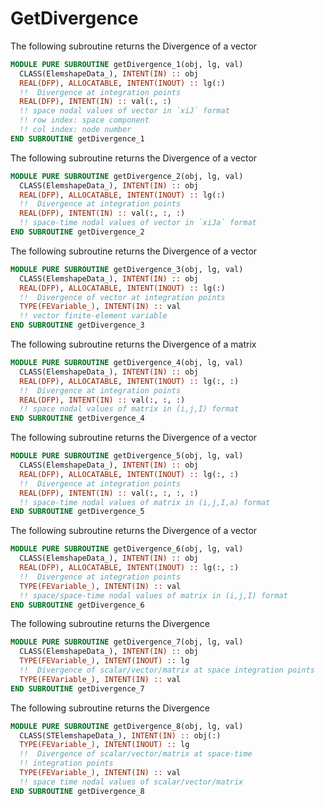 # GetDivergence

The following subroutine returns the Divergence of a vector

```fortran
MODULE PURE SUBROUTINE getDivergence_1(obj, lg, val)
  CLASS(ElemshapeData_), INTENT(IN) :: obj
  REAL(DFP), ALLOCATABLE, INTENT(INOUT) :: lg(:)
  !!  Divergence at integration points
  REAL(DFP), INTENT(IN) :: val(:, :)
  !! space nodal values of vector in `xiJ` format
  !! row index: space component
  !! col index: node number
END SUBROUTINE getDivergence_1
```

The following subroutine returns the Divergence of a vector

```fortran
MODULE PURE SUBROUTINE getDivergence_2(obj, lg, val)
  CLASS(ElemshapeData_), INTENT(IN) :: obj
  REAL(DFP), ALLOCATABLE, INTENT(INOUT) :: lg(:)
  !!  Divergence at integration points
  REAL(DFP), INTENT(IN) :: val(:, :, :)
  !! space-time nodal values of vector in `xiJa` format
END SUBROUTINE getDivergence_2
```

The following subroutine returns the Divergence of a vector

```fortran
MODULE PURE SUBROUTINE getDivergence_3(obj, lg, val)
  CLASS(ElemshapeData_), INTENT(IN) :: obj
  REAL(DFP), ALLOCATABLE, INTENT(INOUT) :: lg(:)
  !!  Divergence of vector at integration points
  TYPE(FEVariable_), INTENT(IN) :: val
  !! vector finite-element variable
END SUBROUTINE getDivergence_3
```

The following subroutine returns the Divergence of a matrix

```fortran
MODULE PURE SUBROUTINE getDivergence_4(obj, lg, val)
  CLASS(ElemshapeData_), INTENT(IN) :: obj
  REAL(DFP), ALLOCATABLE, INTENT(INOUT) :: lg(:, :)
  !!  Divergence at integration points
  REAL(DFP), INTENT(IN) :: val(:, :, :)
  !! space nodal values of matrix in (i,j,I) format
END SUBROUTINE getDivergence_4
```

The following subroutine returns the Divergence of a vector

```fortran
MODULE PURE SUBROUTINE getDivergence_5(obj, lg, val)
  CLASS(ElemshapeData_), INTENT(IN) :: obj
  REAL(DFP), ALLOCATABLE, INTENT(INOUT) :: lg(:, :)
  !!  Divergence at integration points
  REAL(DFP), INTENT(IN) :: val(:, :, :, :)
  !! space-time nodal values of matrix in (i,j,I,a) format
END SUBROUTINE getDivergence_5
```

The following subroutine returns the Divergence of a vector

```fortran
MODULE PURE SUBROUTINE getDivergence_6(obj, lg, val)
  CLASS(ElemshapeData_), INTENT(IN) :: obj
  REAL(DFP), ALLOCATABLE, INTENT(INOUT) :: lg(:, :)
  !!  Divergence at integration points
  TYPE(FEVariable_), INTENT(IN) :: val
  !! space/space-time nodal values of matrix in (i,j,I) format
END SUBROUTINE getDivergence_6
```

The following subroutine returns the Divergence

```fortran
MODULE PURE SUBROUTINE getDivergence_7(obj, lg, val)
  CLASS(ElemshapeData_), INTENT(IN) :: obj
  TYPE(FEVariable_), INTENT(INOUT) :: lg
  !!  Divergence of scalar/vector/matrix at space integration points
  TYPE(FEVariable_), INTENT(IN) :: val
END SUBROUTINE getDivergence_7
```

The following subroutine returns the Divergence

```fortran
MODULE PURE SUBROUTINE getDivergence_8(obj, lg, val)
  CLASS(STElemshapeData_), INTENT(IN) :: obj(:)
  TYPE(FEVariable_), INTENT(INOUT) :: lg
  !!  Divergence of scalar/vector/matrix at space-time
  !! integration points
  TYPE(FEVariable_), INTENT(IN) :: val
  !! space time nodal values of scalar/vector/matrix
END SUBROUTINE getDivergence_8
```
